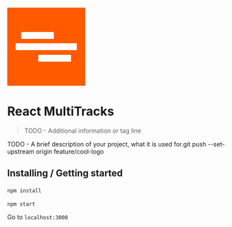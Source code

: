 ![Logo of the project](./images/logo.png)

# React MultiTracks
> TODO - Additional information or tag line

TODO - A brief description of your project, what it is used for.git push --set-upstream origin feature/cool-logo

## Installing / Getting started

`npm install`

`npm start`

Go to `localhost:3000`
